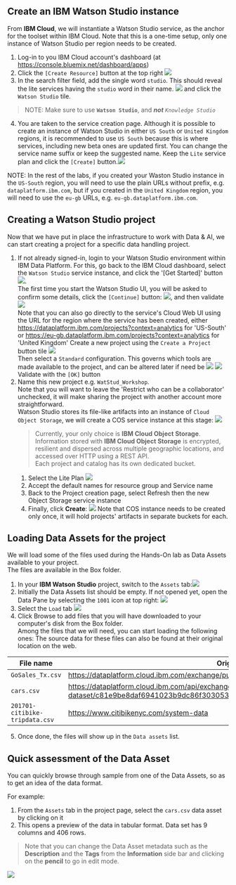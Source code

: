 ## Create an IBM Watson Studio instance
From **IBM Cloud**, we will instantiate a Watson Studio service, as the anchor for the toolset within IBM Cloud. Note that this is a one-time setup, only one instance of Watson Studio per region needs to be created.
1. Log-in to you IBM Cloud account's dashboard (at https://console.bluemix.net/dashboard/apps)
2. Click the `[Create Resource]` button at the top right ![](Lab1-GettingStarted/20180723_5a52dca2.png)
3. In the search filter field, add the single word `studio`. This should reveal the lite services having the `studio` word in their name. ![](Lab1-GettingStarted/20180723_ac148ded.png) and click the `Watson Studio` tile.   
> NOTE: Make sure to use **`Watson Studio`**, and ***not*** *`Knowledge Studio`*
4. You are taken to the service creation page. Although it is possible to create an instance of Watson Studio in either `US South` or `United Kingdom` regions, it is recommended to use `US South` because this is where services, including new beta ones are updated first. You can change the service name suffix or keep the suggested name. Keep the `Lite` service plan and click the `[Create]` button.![](Lab1-GettingStarted/20180723_e12ba71b.png)

NOTE: In the rest of the labs, if you created your Waston Studio instance in the `US-South` region, you will need to use the plain URLs without prefix, e.g. `dataplatform.ibm.com`, but if you created in the `United Kingdom` region, you will need to use the `eu-gb` URLs, e.g. `eu-gb.dataplatform.ibm.com`.

## Creating a Watson Studio project
Now that we have put in place the infrastructure to work with Data & AI, we can start creating a project for a specific data handling project.
1. If not already signed-in, login to your Watson Studio environment within IBM Data Platform. For this, go back to the IBM Cloud dashboard, select the `Watson Studio` service instance, and click the '[Get Started]' button ![](Lab1-GettingStarted/20180723_279587da.png).  
The first time you start the Watson Studio UI, you will be asked to confirm some details, click the `[Continue]` button: ![](Lab1-GettingStarted/20180723_14178693.png), and then validate ![](Lab1-GettingStarted/20180723_59e5ef25.png)   
Note that you can also go directly to the service's Cloud Web UI using the URL for the region where the service has been created, either https://dataplatform.ibm.com/projects?context=analytics for 'US-South' or https://eu-gb.dataplatform.ibm.com/projects?context=analytics for 'United Kingdom'
Create a new project using the `Create a Project` button tile ![](Lab1-GettingStarted/20181114_ef83aa51.png)    
Then select a `Standard` configuration. This governs which tools are made available to the project, and can be altered later if need be ![](Lab1-GettingStarted/20181114_8c4af234.png)
![](Lab1-GettingStarted/20180723_aa26b88e.png)   
Validate with the `[OK]` button
1. Name this new project e.g. `WatStud_Workshop`.   
Note that you will want to leave the 'Restrict who can be a collaborator' unchecked, it will make sharing the project with another account more straightforward.   
Watson Studio stores its file-like artifacts into an instance of `Cloud Object Storage`, we will create a COS service instance at this stage:
   ![](images_1/markdown-img-paste-20180311143448441.png)
   > Currently, your only choice is **IBM Cloud Object Storage**. Information stored with **IBM Cloud Object Storage** is encrypted, resilient and dispersed across multiple geographic locations, and accessed over HTTP using a REST API.  
   Each project and catalog has its own dedicated bucket.
   1. Select the Lite Plan ![](images_1/markdown-img-paste-20180311143606852.png)
   1. Accept the default names for resource group and Service name
   1. Back to the Project creation page, select Refresh then the new Object Storage service instance
   1. Finally, click **Create**:
   ![](Lab1-GettingStarted/20181017_d96c1db9.png)
Note that COS instance needs to be created only once, it will hold projects' artifacts in separate buckets for each.

## Loading Data Assets for the project
We will load some of the files used during the Hands-On lab as Data Assets available to your project.   
The files are available in the Box folder.
1. In your **IBM Watson Studio** project, switch to the `Assets` tab:![](images_1/markdown-img-paste-20180513155558196.png)
2. Initially the Data Assets list should be empty. If not opened yet, open the Data Pane by selecting the `1001` icon at top right: ![](images_1/markdown-img-paste-20180311144926766.png)
3. Select the `Load` tab ![](images_1/markdown-img-paste-20180311144956508.png)
4. Click Browse to add files that you will have downloaded to your computer's disk from the Box folder.   
Among the files that we will need, you can start loading the following ones:
The source data for these files can also be found at their original location on the web.   

|File name|Original location
|---|---
|`GoSales_Tx.csv`|https://dataplatform.cloud.ibm.com/exchange/public/entry/view/ba9a3008817bbf458eea4980294e618b
|`cars.csv`|https://dataplatform.cloud.ibm.com/api/exchange/actions/download-dataset/c81e9be8daf6941023b9dc86f303053b
|`201701-citibike-tripdata.csv`|https://www.citibikenyc.com/system-data
5. Once done, the files will show up in the `Data assets` list.

## Quick assessment of the Data Asset
You can quickly browse through sample from one of the Data Assets, so as to get an idea of the data format.

For example:
1. From the `Assets` tab in the project page, select the `cars.csv` data asset by clicking on it
2. This opens a preview of the data in tabular format. Data set has 9 columns and 406 rows.
> Note that you can change the Data Asset metadata such as the **Description** and the **Tags** from the **Information** side bar and clicking on the **pencil** to go in edit mode.

![](images_1/1.2-InformationTab.png)

